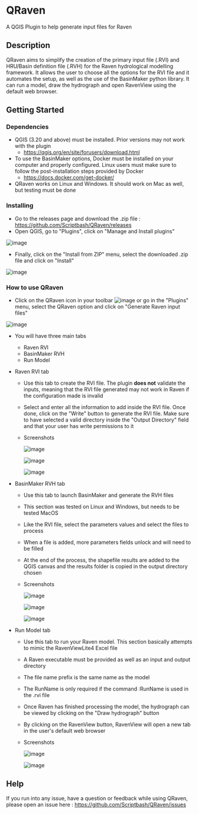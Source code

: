 # QRaven
A QGIS Plugin to help generate input files for Raven

## Description

QRaven aims to simplify the creation of the primary input file (.RVI) and HRU/Basin definition file (.RVH) for the Raven hydrological modelling framework. It allows the user to choose all the options for the RVI file and it automates the setup, as well as the use of the BasinMaker python library. It can run a model, draw the hydrograph and open RavenView using the default web browser.

## Getting Started

### Dependencies

* QGIS (3.20 and above) must be installed. Prior versions may not work with the plugin
  * https://qgis.org/en/site/forusers/download.html  
* To use the BasinMaker options, Docker must be installed on your computer and properly configured. Linux users must make sure to follow the post-installation steps provided by Docker
  * https://docs.docker.com/get-docker/ 
* QRaven works on Linux and Windows. It should work on Mac as well, but testing must be done

### Installing

* Go to the releases page and download the .zip file : https://github.com/Scriptbash/QRaven/releases
* Open QGIS, go to "Plugins", click on "Manage and Install plugins"

![image](https://user-images.githubusercontent.com/98601298/170998843-1fa7c283-e15b-4dce-a684-59e16a5c71d4.png)
* Finally, click on the "Install from ZIP" menu, select the downloaded .zip file and click on "Install"

![image](https://user-images.githubusercontent.com/98601298/170999288-1d8db5dc-5709-4139-8aff-412dc76eb1c2.png)

### How to use QRaven

* Click on the QRaven icon in your toolbar ![image](https://user-images.githubusercontent.com/98601298/162262632-ead9b9aa-2034-4e5b-bba2-859040995ed5.png) or go in the "Plugins" menu, select the QRaven option and click on "Generate Raven input files"

![image](https://user-images.githubusercontent.com/98601298/170999781-22514c96-7611-424a-b946-69fd465c5181.png)

* You will have three main tabs
  * Raven RVI
  * BasinMaker RVH 
  * Run Model 

* Raven RVI tab
  * Use this tab to create the RVI file. The plugin __does not__ validate the inputs, meaning that the RVI file generated may not work in Raven if the configuration made is invalid
  * Select and enter all the information to add inside the RVI file. Once done, click on the "Write" button to generate the RVI file. Make sure to have selected a valid directory inside the "Output Directory" field and that your user has write permissions to it
  * Screenshots
    
    ![image](https://user-images.githubusercontent.com/98601298/169550474-769171a0-3cf6-4678-8737-411dbbc7c2f9.png)
    
    ![image](https://user-images.githubusercontent.com/98601298/172007387-fea593d4-266c-4247-914e-3061560d9d89.png)
    
    ![image](https://user-images.githubusercontent.com/98601298/172006990-0cd05ac1-dc93-493f-9eba-2373130e65a2.png)
* BasinMaker RVH tab
  * Use this tab to launch BasinMaker and generate the RVH files
  * This section was tested on Linux and Windows, but needs to be tested MacOS
  * Like the RVI file, select the parameters values and select the files to process
  * When a file is added, more parameters fields unlock and will need to be filled
  * At the end of the process, the shapefile results are added to the QGIS canvas and the results folder is copied in the output directory chosen
  * Screenshots
    
    ![image](https://user-images.githubusercontent.com/98601298/163680321-47b75579-3d5e-4506-bed7-8e2a31c87d50.png)
    
    ![image](https://user-images.githubusercontent.com/98601298/169554028-a5a38f52-985e-4709-a4bf-4782dfd9e8a3.png)
    
    ![image](https://user-images.githubusercontent.com/98601298/163680338-aed31db0-2bd6-4903-9385-7f424d4b410b.png)
* Run Model tab
  * Use this tab to run your Raven model. This section basically attempts to mimic the RavenViewLite4 Excel file
  * A Raven executable must be provided as well as an input and output directory
  * The file name prefix is the same name as the model
  * The RunName is only required if the command :RunName is used in the .rvi file
  * Once Raven has finished processing the model, the hydrograph can be viewed by clicking on the "Draw hydrograph" button
  * By clicking on the RavenView button, RavenView will open a new tab in the user's default web browser
  * Screenshots
    
    ![image](https://user-images.githubusercontent.com/98601298/171002436-09b8b4b9-6732-4ceb-9dec-fc41bee594df.png)

    ![image](https://user-images.githubusercontent.com/98601298/169554447-858c4eb4-d79b-4839-8157-4ce727931d1f.png)

## Help

If you run into any issue, have a question or feedback while using QRaven, please open an issue here : https://github.com/Scriptbash/QRaven/issues
